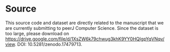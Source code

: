 # Source
This source code and dataset are directly related to the manuscript that we are currently submitting to peerJ Computer Science. Since the dataset is too large, please download on https://drive.google.com/file/d/1XsZW6k79chwug3khK9YY0HQIgpYqVNqv/view. DOI: 10.5281/zenodo.17479713.
